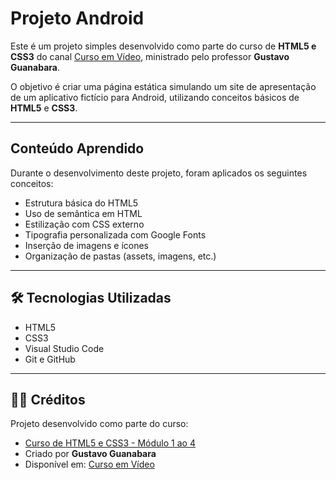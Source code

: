 # Projeto Android

Este é um projeto simples desenvolvido como parte do curso de **HTML5 e CSS3** do canal [Curso em Vídeo](https://www.cursoemvideo.com/), ministrado pelo professor **Gustavo Guanabara**.

O objetivo é criar uma página estática simulando um site de apresentação de um aplicativo fictício para Android, utilizando conceitos básicos de **HTML5** e **CSS3**.

---

## Conteúdo Aprendido

Durante o desenvolvimento deste projeto, foram aplicados os seguintes conceitos:

- Estrutura básica do HTML5
- Uso de semântica em HTML
- Estilização com CSS externo
- Tipografia personalizada com Google Fonts
- Inserção de imagens e ícones
- Organização de pastas (assets, imagens, etc.)

---

## 🛠️ Tecnologias Utilizadas

- HTML5  
- CSS3   
- Visual Studio Code  
- Git e GitHub  

---

## 👨‍🏫 Créditos

Projeto desenvolvido como parte do curso:

- [Curso de HTML5 e CSS3 - Módulo 1 ao 4](https://www.youtube.com/watch?v=vPNIAJ9B4hg&list=PLHz_AreHm4dlUpEXkY1AyVLQGcpSgVF8s)  
- Criado por **Gustavo Guanabara**  
- Disponível em: [Curso em Vídeo](https://www.cursoemvideo.com/)
